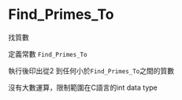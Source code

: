 # Find_Primes_To
找質數

定義常數 `Find_Primes_To`

執行後印出從2 到任何小於`Find_Primes_To`之間的質數

沒有大數運算，限制範圍在C語言的int data type
